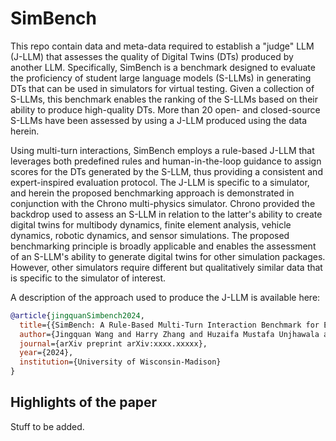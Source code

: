 # SimBench

This repo contain data and meta-data required to establish a "judge" LLM (J-LLM) that assesses the quality of Digital Twins (DTs) produced by another LLM. Specifically, SimBench is a benchmark designed to evaluate the proficiency of student large language models (S-LLMs) in generating DTs that can be used in simulators for virtual testing. Given a collection of S-LLMs, this benchmark enables the ranking of the S-LLMs based on their ability to produce high-quality DTs. More than 20 open- and closed-source S-LLMs have been assessed by using a J-LLM produced using the data herein.

Using multi-turn interactions, SimBench employs a rule-based J-LLM that leverages both predefined rules and human-in-the-loop guidance to assign scores for the DTs generated by the S-LLM, thus providing a consistent and expert-inspired evaluation protocol. The J-LLM is specific to a simulator, and herein the proposed benchmarking approach is demonstrated in conjunction with the Chrono multi-physics simulator. Chrono provided the backdrop used to assess an S-LLM in relation to the latter's ability to create digital twins for multibody dynamics, finite element analysis, vehicle dynamics, robotic dynamics, and sensor simulations. The proposed benchmarking principle is broadly applicable and enables the assessment of an S-LLM's ability to generate digital twins for other simulation packages. However, other simulators require different but qualitatively similar data that is specific to the simulator of interest.

A description of the approach used to produce the J-LLM is available here:
```bibtex
@article{jingquanSimbench2024,
  title={{SimBench: A Rule-Based Multi-Turn Interaction Benchmark for Evaluating an LLM's Ability to Generate Digital Twins}},
  author={Jingquan Wang and Harry Zhang and Huzaifa Mustafa Unjhawala and Peter Negrut and Shu Wang and Khailanii Slaton and Radu Serban and Jin-Long Wu and Dan Negrut},
  journal={arXiv preprint arXiv:xxxx.xxxxx},
  year={2024},
  institution={University of Wisconsin-Madison}
}
```
## Highlights of the paper
Stuff to be added.
